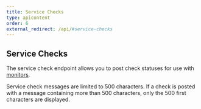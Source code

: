 ```yaml
---
title: Service Checks
type: apicontent
order: 6
external_redirect: /api/#service-checks
---
```

## Service Checks
The service check endpoint allows you to post check statuses for use with [monitors][1].

Service check messages are limited to 500 characters. If a check is posted with a message containing more than 500 characters, only the 500 first characters are displayed.

[1]: /monitors
